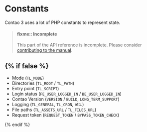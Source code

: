 
# Constants

Contao 3 uses a lot of PHP constants to represent state.

> #### fixme:: Incomplete
> This part of the API reference is incomplete. Please consider
> [contributing to the manual][1].

{% if false %}
---

* Mode (`TL_MODE`)
* Directories (`TL_ROOT` / `TL_PATH`)
* Entry point (`TL_SCRIPT`)
* Login status (`FE_USER_LOGGED_IN` / `BE_USER_LOGGED_IN`)
* Contao Version (`VERSION` / `BUILD`, `LONG_TERM_SUPPORT`)
* Logging (`TL_GENERAL`, `TL_CRON`, etc.)
* File paths (`TL_ASSETS_URL` / `TL_FILES_URL`)
* Request token (`REQUEST_TOKEN` / `BYPASS_TOKEN_CHECK`)

{% endif %}


[1]: https://github.com/contao/docs/blob/master/CONTRIBUTING.md
